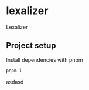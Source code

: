 # lexalizer

Lexalizer

## Project setup

Install dependencies with pnpm

```bash
pnpm i
```
asdasd
